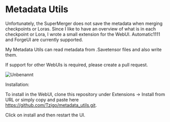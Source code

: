 # Metadata Utils
Unfortunately, the SuperMerger does not save the metadata when merging checkpoints or Loras. Since I like to have an overview of what is in each checkpoint or Lora, I wrote a small extension for the WebUI. Automatic1111 and ForgeUI are currently supported.

My Metadata Utils can read metadata from .Savetensor files and also write them.

If support for other WebUIs is required, please create a pull request.

![Unbenannt](https://github.com/Tzigo/metadata_utils/assets/170231895/6fc5f0f7-a45c-4f62-8a6c-468b83bb59dc)


Installation:

To install in the WebUI, clone this repository under Extensions -> Install from URL or simply copy and paste here https://github.com/Tzigo/metadata_utils.git.

Click on install and then restart the UI.
